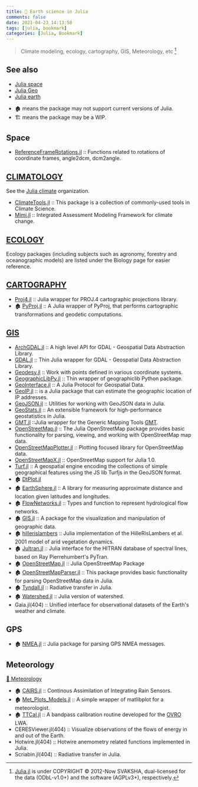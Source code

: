 ```yaml
---
title: 🔖 Earth science in Julia
comments: false
date: 2021-04-23 14:13:58
tags: [julia, bookmark]
categories: [Julia, Bookmark]
---
```


> Climate modeling, ecology, cartography, GIS, Meteorology, etc [^1]

[^1]: [Julia.jl](https://github.com/svaksha/Julia.jl) is under COPYRIGHT © 2012-Now SVAKSHA, dual-licensed for the data (ODbL-v1.0+) and the software (AGPLv3+), respectively.

## See also

- [Julia space](https://github.com/JuliaSpace)
- [Julia Geo](https://github.com/JuliaGeo)
- [Julia earth](https://github.com/JuliaEarth)

<!--more-->

- 🏚️ means the package may not support current versions of Julia.
- 🏗️ means the package may be a WIP.

## Space

+ [ReferenceFrameRotations.jl](https://github.com/JuliaSpace/ReferenceFrameRotations.jl) :: Functions related to rotations of coordinate frames, angle2dcm, dcm2angle.

## [CLIMATOLOGY](https://en.wikipedia.org/wiki/Category:Climatology)

See the [Julia climate](https://github.com/JuliaClimate) organization.

+ [ClimateTools.jl](https://github.com/Balinus/ClimateTools.jl) :: This package is a collection of commonly-used tools in Climate Science.
+ [Mimi.jl](https://github.com/anthofflab/Mimi.jl) :: Integrated Assessment Modeling Framework for climate change.

## [ECOLOGY](https://en.wikipedia.org/wiki/Category:Ecology)
Ecology packages (including subjects such as agronomy, forestry and oceanographic models) are listed under the Biology page for easier reference.

## [CARTOGRAPHY](https://en.wikipedia.org/wiki/Category:Cartography)

+ [Proj4.jl](https://github.com/JuliaGeo/Proj4.jl) :: Julia wrapper for PROJ.4 cartographic projections library.
+ 🏚️ [PyProj.jl](https://github.com/kshramt/PyProj.jl) ::  A Julia wrapper of PyProj, that performs cartographic transformations and geodetic computations.

## [GIS](https://en.wikipedia.org/wiki/Geographic_information_system)

+ [ArchGDAL.jl](https://github.com/yeesian/ArchGDAL.jl) :: A high level API for GDAL - Geospatial Data Abstraction Library.
+ [GDAL.jl](https://github.com/JuliaGeo/GDAL.jl) :: Thin Julia wrapper for GDAL - Geospatial Data Abstraction Library.
+ [Geodesy.jl](https://github.com/JuliaGeo/Geodesy.jl) :: Work with points defined in various coordinate systems.
+ [GeographicLibPy.jl](https://github.com/kshramt/GeographicLibPy.jl) :: Thin wrapper of geographiclib Python package.
+ [GeoInterface.jl](https://github.com/JuliaGeo/GeoInterface.jl) :: A Julia Protocol for Geospatial Data.
+ [GeoIP.jl](https://github.com/JuliaWeb/GeoIP.jl) :: is a Julia package that can estimate the geographic location of IP addresses.
+ [GeoJSON.jl](https://github.com/JuliaGeo/GeoJSON.jl) :: Utilities for working with GeoJSON data in Julia.
+ [GeoStats.jl](https://github.com/JuliaEarth/GeoStats.jl) :: An extensible framework for high-performance geostatistics in Julia.
+ [GMT.jl](https://github.com/joa-quim/GMT.jl) ::Julia wrapper for the Generic Mapping Tools [GMT](https://github.com/GenericMappingTools/gmt).
+ [OpenStreetMap.jl](https://github.com/tedsteiner/OpenStreetMap.jl) :: The Julia OpenStreetMap package provides basic functionality for parsing, viewing, and working with OpenStreetMap map data.
+ [OpenStreetMapPlotter.jl](https://github.com/juliusgeo/OpenStreetMapPlotter.jl) :: Plotting focused library for OpenStreetMap data.
+ [OpenStreetMapX.jl](https://github.com/pszufe/OpenStreetMapX.jl) :: OpenStreetMap support for Julia 1.0.
+ [Turf.jl](https://github.com/philoez98/Turf.jl) :: A geospatial engine encoding the collections of simple geographical features using the JS lib Turfjs in the GeoJSON format.
+ 🏚️ [DtPlot.jl](https://github.com/dejakaymac/DtPlot.jl)
+ 🏚️ [EarthSphere.jl](https://github.com/cuevasclemente/EarthSphere.jl) :: A library for measuring approximate distance and location given latitudes and longitudes.
+ 🏚️ [FlowNetworks.jl](https://github.com/scheidan/FlowNetworks.jl) :: Types and function to represent hydrological flow networks.
+ 🏚️ [GIS.jl](https://github.com/wkearn/GIS.jl) :: A package for the visualization and manipulation of geographic data.
+ 🏚️ [hillerislambers](https://github.com/wkearn/hillerislambers) :: Julia implementation of the HilleRisLambers et al. 2001 model of arid vegetation dynamics.
+ 🏚️ [Jultran.jl](https://github.com/jsbj/Jultran.jl) :: Julia interface for the HITRAN database of spectral lines, based on Ray Pierrehumbert's PyTran.
+ 🏚️ [OpenStreetMap.jl](https://github.com/tedsteiner/OpenStreetMap.jl) :: Julia OpenStreetMap Package
+ 🏚️ [OpenStreetMapParser.jl](https://github.com/yeesian/OpenStreetMapParser.jl) :: This package provides basic functionality for parsing OpenStreetMap data in Julia.
+ 🏚️ [Tyndall.jl](https://github.com/jsbj/Tyndall.jl) :: Radiative transfer in Julia.
+ 🏚️ [Watershed.jl](https://github.com/seung-lab/Watershed.jl) :: Julia version of watershed.
+ Gaia.jl(404) :: Unified interface for observational datasets of the Earth's weather and climate.

## GPS

+ 🏚️ [NMEA.jl](https://github.com/templarlabs/NMEA.jl) :: Julia package for parsing GPS NMEA messages.

## Meteorology

[ 📖 Meteorology](https://en.wikipedia.org/wiki/Meteorology)

+ 🏚️ [CAIRS.jl](https://github.com/scheidan/CAIRS.jl) :: Continous Assimilation of Integrating Rain Sensors.
+ 🏚️ [Met_Plots_Models.jl](https://github.com/zhujinxuan/Met_Plots_Models.jl) :: A simple wrapper of matlibplot for a meteorologist.
+ 🏚️ [TTCal.jl](https://github.com/mweastwood/TTCal.jl) :: A bandpass calibration routine developed for the [OVRO](https://en.wikipedia.org/wiki/Owens_Valley_Radio_Observatory) LWA.
+ CERESViewer.jl(404) :: Visualize observations of the flows of energy in and out of the Earth.
+ Hotwire.jl(404) :: Hotwire anemometry related functions implemented in Julia.
+ Scriabin.jl(404) :: Radiative transfer in Julia.
